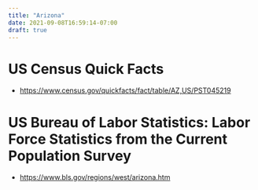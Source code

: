 ```yaml
---
title: "Arizona"
date: 2021-09-08T16:59:14-07:00
draft: true
---
```


# US Census Quick Facts 

- https://www.census.gov/quickfacts/fact/table/AZ,US/PST045219

# US Bureau of Labor Statistics: Labor Force Statistics from the Current Population Survey 

- https://www.bls.gov/regions/west/arizona.htm